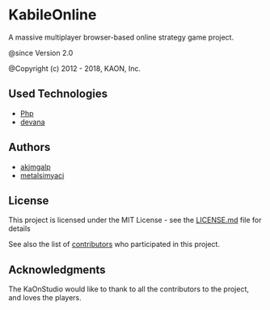 # KabileOnline
A massive multiplayer browser-based online strategy game project.

@since		  Version 2.0

@Copyright (c) 2012 - 2018, KAON, Inc.

## Used Technologies

* [Php](https://secure.php.net/)
* [devana](http://devana.eu/)

## Authors

* [akjmgalp](https://github.com/thebilge)
* [metalsimyaci](https://github.com/metalsimyaci)

## License

This project is licensed under the MIT License - see the [LICENSE.md](LICENSE.md) file for details

See also the list of [contributors](https://github.com/KaOnStudio/kabileonline/contributors) who participated in this project.

## Acknowledgments

The KaOnStudio would like to thank to all the contributors to the project, and loves the players.
